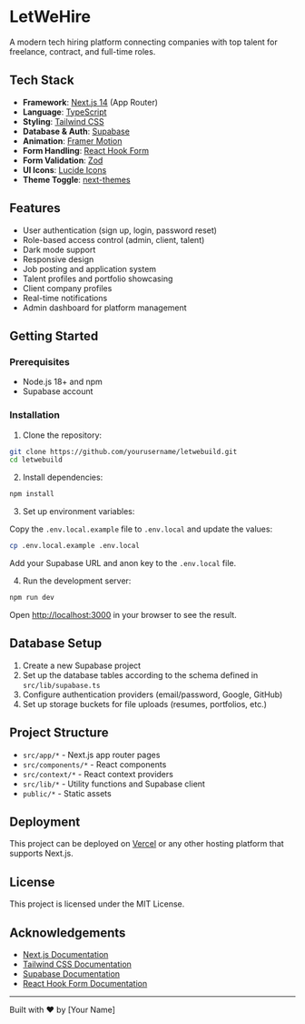 # LetWeHire

A modern tech hiring platform connecting companies with top talent for freelance, contract, and full-time roles.

## Tech Stack

- **Framework**: [Next.js 14](https://nextjs.org/) (App Router)
- **Language**: [TypeScript](https://www.typescriptlang.org/)
- **Styling**: [Tailwind CSS](https://tailwindcss.com/)
- **Database & Auth**: [Supabase](https://supabase.io/)
- **Animation**: [Framer Motion](https://www.framer.com/motion/)
- **Form Handling**: [React Hook Form](https://react-hook-form.com/)
- **Form Validation**: [Zod](https://github.com/colinhacks/zod)
- **UI Icons**: [Lucide Icons](https://lucide.dev/)
- **Theme Toggle**: [next-themes](https://github.com/pacocoursey/next-themes)

## Features

- User authentication (sign up, login, password reset)
- Role-based access control (admin, client, talent)
- Dark mode support
- Responsive design
- Job posting and application system
- Talent profiles and portfolio showcasing
- Client company profiles
- Real-time notifications
- Admin dashboard for platform management

## Getting Started

### Prerequisites

- Node.js 18+ and npm
- Supabase account

### Installation

1. Clone the repository:

```bash
git clone https://github.com/yourusername/letwebuild.git
cd letwebuild
```

2. Install dependencies:

```bash
npm install
```

3. Set up environment variables:

Copy the `.env.local.example` file to `.env.local` and update the values:

```bash
cp .env.local.example .env.local
```

Add your Supabase URL and anon key to the `.env.local` file.

4. Run the development server:

```bash
npm run dev
```

Open [http://localhost:3000](http://localhost:3000) in your browser to see the result.

## Database Setup

1. Create a new Supabase project
2. Set up the database tables according to the schema defined in `src/lib/supabase.ts`
3. Configure authentication providers (email/password, Google, GitHub)
4. Set up storage buckets for file uploads (resumes, portfolios, etc.)

## Project Structure

- `src/app/*` - Next.js app router pages
- `src/components/*` - React components
- `src/context/*` - React context providers
- `src/lib/*` - Utility functions and Supabase client
- `public/*` - Static assets

## Deployment

This project can be deployed on [Vercel](https://vercel.com/) or any other hosting platform that supports Next.js.

## License

This project is licensed under the MIT License.

## Acknowledgements

- [Next.js Documentation](https://nextjs.org/docs)
- [Tailwind CSS Documentation](https://tailwindcss.com/docs)
- [Supabase Documentation](https://supabase.io/docs)
- [React Hook Form Documentation](https://react-hook-form.com/get-started)

---

Built with ❤️ by [Your Name]
